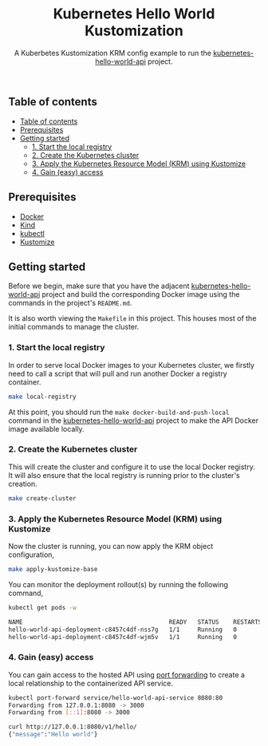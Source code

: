<h1 align="center">Kubernetes Hello World Kustomization</h1>
<p align="center">A Kuberbetes Kustomization KRM config example to run the <a href="https://github.com/bakeruk/kubernetes-hello-world-api">kubernetes-hello-world-api</a> project.</p>
<br />

## Table of contents
- [Table of contents](#table-of-contents)
- [Prerequisites](#prerequisites)
- [Getting started](#getting-started)
  - [1. Start the local registry](#1-start-the-local-registry)
  - [2. Create the Kubernetes cluster](#2-create-the-kubernetes-cluster)
  - [3. Apply the Kubernetes Resource Model (KRM) using Kustomize](#3-apply-the-kubernetes-resource-model-krm-using-kustomize)
  - [4. Gain (easy) access](#4-gain-easy-access)

## Prerequisites

 - [Docker](https://docs.docker.com/engine/install/)
 - [Kind](https://kind.sigs.k8s.io/docs/user/quick-start#installation)
 - [kubectl](https://kubectl.docs.kubernetes.io/installation/kubectl/)
 - [Kustomize](https://kubectl.docs.kubernetes.io/installation/kustomize/)

## Getting started

Before we begin, make sure that you have the adjacent [kubernetes-hello-world-api](https://github.com/bakeruk/kubernetes-hello-world-api) project and build the corresponding Docker image using the commands in the project's `README.md`.

It is also worth viewing the `Makefile` in this project. This houses most of the initial commands to manage the cluster.

### 1. Start the local registry

In order to serve local Docker images to your Kubernetes cluster, we firstly need to call a script that will pull and run another Docker a registry container.

```bash
make local-registry
```

At this point, you should run the `make docker-build-and-push-local` command in the [kubernetes-hello-world-api](https://github.com/bakeruk/kubernetes-hello-world-api) project to make the API Docker image available locally.

### 2. Create the Kubernetes cluster

This will create the cluster and configure it to use the local Docker registry. It will also ensure that the local registry is running prior to the cluster's creation.

```bash
make create-cluster
```

### 3. Apply the Kubernetes Resource Model (KRM) using Kustomize

Now the cluster is running, you can now apply the KRM object configuration,

```bash
make apply-kustomize-base
```

You can monitor the deployment rollout(s) by running the following command,

```bash
kubectl get pods -w

NAME                                         READY   STATUS    RESTARTS   AGE
hello-world-api-deployment-c8457c4df-nss7g   1/1     Running   0          11m
hello-world-api-deployment-c8457c4df-wjm5v   1/1     Running   0          11m
```

### 4. Gain (easy) access

You can gain access to the hosted API using [port forwarding](https://kubernetes.io/docs/tasks/access-application-cluster/port-forward-access-application-cluster/#forward-a-local-port-to-a-port-on-the-pod) to create a local relationship to the containerized API service.

```bash
kubectl port-forward service/hello-world-api-service 8080:80
Forwarding from 127.0.0.1:8080 -> 3000
Forwarding from [::1]:8080 -> 3000

curl http://127.0.0.1:8080/v1/hello/
{"message":"Hello world"}
```